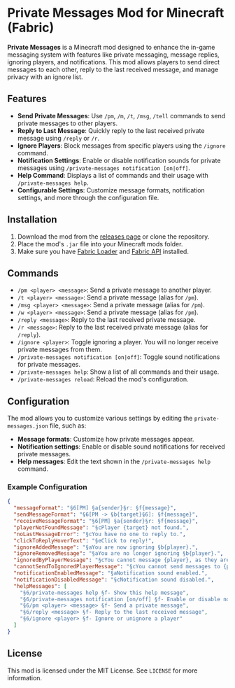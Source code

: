 # Private Messages Mod for Minecraft (Fabric)

**Private Messages** is a Minecraft mod designed to enhance the in-game messaging system with features like private messaging, message replies, ignoring players, and notifications. This mod allows players to send direct messages to each other, reply to the last received message, and manage privacy with an ignore list.

## Features
- **Send Private Messages**: Use `/pm`, `/m`, `/t`, `/msg`, `/tell` commands to send private messages to other players.
- **Reply to Last Message**: Quickly reply to the last received private message using `/reply` or `/r`.
- **Ignore Players**: Block messages from specific players using the `/ignore` command.
- **Notification Settings**: Enable or disable notification sounds for private messages using `/private-messages notification [on|off]`.
- **Help Command**: Displays a list of commands and their usage with `/private-messages help`.
- **Configurable Settings**: Customize message formats, notification settings, and more through the configuration file.

## Installation
1. Download the mod from the [releases page](https://github.com/Son1kXDev/private-messages/releases) or clone the repository.
2. Place the mod's `.jar` file into your Minecraft mods folder.
3. Make sure you have [Fabric Loader](https://fabricmc.net/use/) and [Fabric API](https://www.curseforge.com/minecraft/mc-mods/fabric-api) installed.

## Commands

- `/pm <player> <message>`: Send a private message to another player.
- `/t <player> <message>`: Send a private message (alias for `/pm`).
- `/msg <player> <message>`: Send a private message (alias for `/pm`).
- `/w <player> <message>`: Send a private message (alias for `/pm`).
- `/reply <message>`: Reply to the last received private message.
- `/r <message>`: Reply to the last received private message (alias for `/reply`).
- `/ignore <player>`: Toggle ignoring a player. You will no longer receive private messages from them.
- `/private-messages notification [on|off]`: Toggle sound notifications for private messages.
- `/private-messages help`: Show a list of all commands and their usage.
- `/private-messages reload`: Reload the mod's configuration.

## Configuration

The mod allows you to customize various settings by editing the `private-messages.json` file, such as:
- **Message formats**: Customize how private messages appear.
- **Notification settings**: Enable or disable sound notifications for received private messages.
- **Help messages**: Edit the text shown in the `/private-messages help` command.

### Example Configuration
```json
{
  "messageFormat": "§6[PM] §a{sender}§r: §f{message}",
  "sendMessageFormat": "§6[PM -> §b{target}§6]: §f{message}",
  "receiveMessageFormat": "§6[PM] §a{sender}§r: §f{message}",
  "playerNotFoundMessage": "§cPlayer {target} not found.",
  "noLastMessageError": "§cYou have no one to reply to.",
  "clickToReplyHoverText": "§eClick to reply!",
  "ignoreAddedMessage": "§aYou are now ignoring §b{player}.",
  "ignoreRemovedMessage": "§aYou are no longer ignoring §b{player}.",
  "ignoredByPlayerMessage": "§cYou cannot message {player}, as they are ignoring you.",
  "cannotSendToIgnoredPlayerMessage": "§cYou cannot send messages to {player} because you are ignoring them.",
  "notificationEnabledMessage": "§aNotification sound enabled.",
  "notificationDisabledMessage": "§cNotification sound disabled.",
  "helpMessages": [
    "§6/private-messages help §f- Show this help message",
    "§6/private-messages notification [on/off] §f- Enable or disable notification sounds",
    "§6/pm <player> <message> §f- Send a private message",
    "§6/reply <message> §f- Reply to the last received message",
    "§6/ignore <player> §f- Ignore or unignore a player"
  ]
}
```
## License
This mod is licensed under the MIT License. See `LICENSE` for more information.
